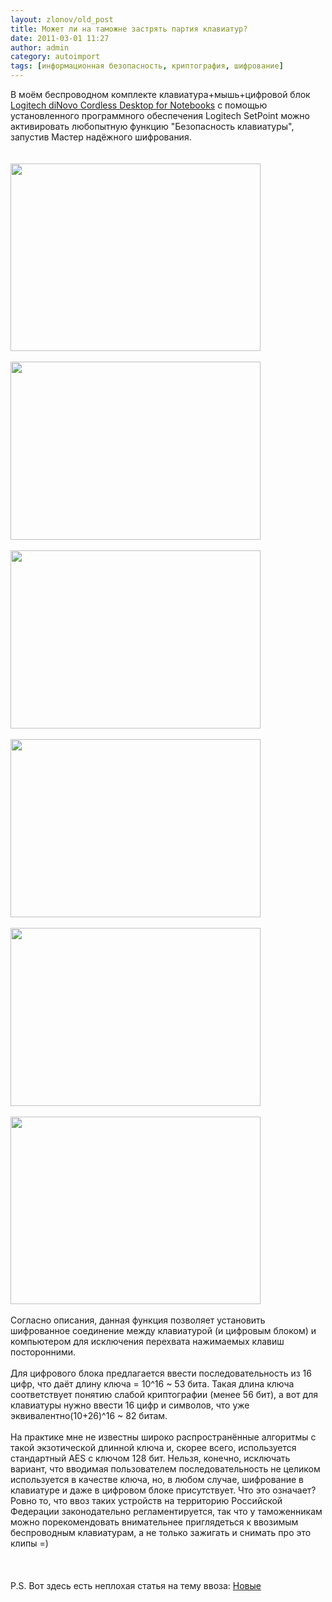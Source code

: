 ```yaml
---
layout: zlonov/old_post
title: Может ли на таможне застрять партия клавиатур?
date: 2011-03-01 11:27
author: admin
category: autoimport
tags: [информационная безопасность, криптография, шифрование]
---
```

<div dir="ltr" trbidi="on">В моём беспроводном комплекте клавиатура+мышь+цифровой блок <a href="http://market.yandex.ru/model.xml?hid=723088&modelid=716199&clid=502">Logitech diNovo Cordless Desktop for Notebooks</a> с помощью установленного программного обеспечения Logitech SetPoint можно активировать любопытную функцию "Безопасность клавиатуры", запустив Мастер надёжного шифрования.<br /><a name="more"></a><br /><br /><div><a href="https://lh3.googleusercontent.com/-INRMiaKijbI/TWygV5PbwKI/AAAAAAAAAFA/sLUhHKEWamQ/s1600/001.png" imageanchor="1"><img border="0" height="300" src="https://lh3.googleusercontent.com/-INRMiaKijbI/TWygV5PbwKI/AAAAAAAAAFA/sLUhHKEWamQ/s400/001.png" width="400"/></a></div>
<br /><div><a href="https://lh4.googleusercontent.com/-or4RBh9C7ws/TWygWg8ZCdI/AAAAAAAAAFE/SImZLPsg5Nw/s1600/002.png" imageanchor="1"><img border="0" height="285" src="https://lh4.googleusercontent.com/-or4RBh9C7ws/TWygWg8ZCdI/AAAAAAAAAFE/SImZLPsg5Nw/s400/002.png" width="400"/></a></div>
<br /><div><a href="https://lh3.googleusercontent.com/-Pcfaa3DSJZ4/TWygWyb792I/AAAAAAAAAFI/ea8_-VQHxvo/s1600/003.png" imageanchor="1"><img border="0" height="285" src="https://lh3.googleusercontent.com/-Pcfaa3DSJZ4/TWygWyb792I/AAAAAAAAAFI/ea8_-VQHxvo/s400/003.png" width="400"/></a></div>
<br /><div><a href="https://lh6.googleusercontent.com/-Zv4gkTLzxtY/TWygXc00WaI/AAAAAAAAAFM/LsCmhr6sBPU/s1600/004.png" imageanchor="1"><img border="0" height="285" src="https://lh6.googleusercontent.com/-Zv4gkTLzxtY/TWygXc00WaI/AAAAAAAAAFM/LsCmhr6sBPU/s400/004.png" width="400"/></a></div>
<br /><div><a href="https://lh3.googleusercontent.com/-v90oKicLkXk/TWygX2SvkpI/AAAAAAAAAFQ/Ju9LUbui8wk/s1600/005.png" imageanchor="1"><img border="0" height="285" src="https://lh3.googleusercontent.com/-v90oKicLkXk/TWygX2SvkpI/AAAAAAAAAFQ/Ju9LUbui8wk/s400/005.png" width="400"/></a></div>
<br /><div><a href="https://lh5.googleusercontent.com/-FRJXN8UwDLQ/TWygYSC_-zI/AAAAAAAAAFU/zUoJstEspUU/s1600/006.png" imageanchor="1"><img border="0" height="300" src="https://lh5.googleusercontent.com/-FRJXN8UwDLQ/TWygYSC_-zI/AAAAAAAAAFU/zUoJstEspUU/s400/006.png" width="400"/></a></div>
<div><br /></div>
<div>Согласно описания, данная функция позволяет установить шифрованное соединение между клавиатурой (и цифровым блоком) и компьютером для исключения перехвата нажимаемых клавиш посторонними.</div>
<div><br /></div>
<div>Для цифрового блока предлагается ввести последовательность из 16 цифр, что даёт длину ключа = 10^16 ~ 53 бита. Такая длина ключа соответствует понятию слабой криптографии (менее 56 бит), а вот для клавиатуры нужно ввести 16 цифр и символов, что уже эквивалентно(10+26)^16 ~ 82 битам.</div>
<div><br /></div>
<div>На практике мне не известны широко распространённые алгоритмы с такой экзотической длинной ключа и, скорее всего, используется стандартный AES с ключом 128 бит. Нельзя, конечно, исключать вариант, что вводимая пользователем последовательность не целиком используется в качестве ключа, но, в любом случае, шифрование в клавиатуре и даже в цифровом блоке присутствует. Что это означает? Ровно то, что ввоз таких устройств на территорию Российской Федерации законодательно регламентируется, так что у таможенникам можно порекомендовать внимательнее приглядеться к ввозимым беспроводным клавиатурам, а не только зажигать и снимать про это клипы =)</div>
<div><br /></div>
<div></div>
<br /><div><br /></div>
<div>P.S. Вот здесь есть неплохая статья на тему ввоза: <a href="http://www.anticisco.ru/blogs/?p=161">Новые</a></div></div>

